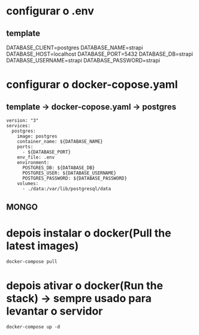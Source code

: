 # configurar o .env

## template

DATABASE_CLIENT=postgres
DATABASE_NAME=strapi
DATABASE_HOST=localhost
DATABASE_PORT=5432
DATABASE_DB=strapi
DATABASE_USERNAME=strapi
DATABASE_PASSWORD=strapi

# configurar o docker-copose.yaml

## template -> docker-copose.yaml -> postgres

    version: "3"
    services:
      postgres:
        image: postgres
        container_name: ${DATABASE_NAME}
        ports:
          - ${DATABASE_PORT}
        env_file: .env
        environment:
          POSTGRES_DB: ${DATABASE_DB}
          POSTGRES_USER: ${DATABASE_USERNAME}
          POSTGRES_PASSWORD: ${DATABASE_PASSWORD}
        volumes:
          - ./data:/var/lib/postgresql/data

## MONGO

# depois instalar o docker(Pull the latest images)

    docker-compose pull

# depois ativar o docker(Run the stack) -> sempre usado para levantar o servidor

    docker-compose up -d
